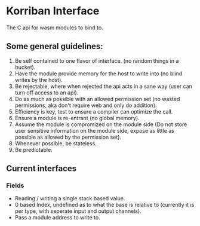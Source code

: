 # Korriban Interface
The C api for wasm modules to bind to.

## Some general guidelines:
1. Be self contained to one flavor of interface. (no random things in a bucket).
2. Have the module provide memory for the host to write into (no blind writes by the host).
3. Be rejectable, where when rejected the api acts in a sane way (user can turn off access to an api).
4. Do as much as possible with an allowed permission set (no wasted permissions, aka don't require web and only do addition).
5. Efficiency is key, test to ensure a compiler can optimize the call.
6. Ensure a module is re-entrant (no global memory).
7. Assume the module is compromized on the module side (Do not store user sensitive information on the module side, expose as little as possible as allowed by the permission set).
8. Whenever possible, be stateless.
9. Be predictable.

## Current interfaces

### Fields
* Reading / writing a single stack based value.
* 0 based Index, undefined as to what the base is relative to (currently it is per type, with seperate input and output channels).
* Pass a module address to write to.
